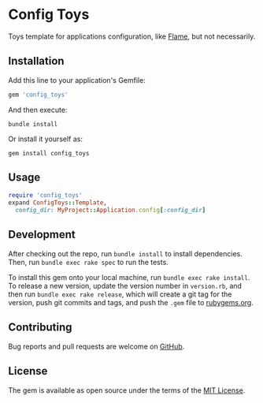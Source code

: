 # Config Toys

Toys template for applications configuration,
like [Flame](https://github.com/AlexWayfer/flame), but not necessarily.

## Installation

Add this line to your application's Gemfile:

```ruby
gem 'config_toys'
```

And then execute:

```shell
bundle install
```

Or install it yourself as:

```shell
gem install config_toys
```

## Usage

```ruby
require 'config_toys'
expand ConfigToys::Template,
  config_dir: MyProject::Application.config[:config_dir]
```

## Development

After checking out the repo, run `bundle install` to install dependencies.
Then, run `bundle exec rake spec` to run the tests.

To install this gem onto your local machine, run `bundle exec rake install`.
To release a new version, update the version number in `version.rb`,
and then run `bundle exec rake release`, which will create a git tag
for the version, push git commits and tags, and push the `.gem` file
to [rubygems.org](https://rubygems.org).

## Contributing

Bug reports and pull requests are welcome on [GitHub](https://github.com/AlexWayfer/config_toys).

## License

The gem is available as open source under the terms of the
[MIT License](https://opensource.org/licenses/MIT).
